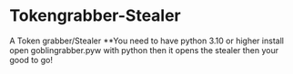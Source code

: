 # Tokengrabber-Stealer
A Token grabber/Stealer **You need to have python 3.10 or higher install open goblingrabber.pyw with python then it opens the stealer then your good to go!
